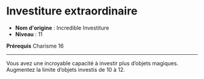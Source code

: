 # Investiture extraordinaire

 * **Nom d'origine** : Incredible Investiture
 * **Niveau** : 11


<p><strong>Prérequis</strong> Charisme 16</p>
<hr>
<p>Vous avez une incroyable capacité à investir plus d’objets magiques. Augmentez la limite d’objets investis de 10 à 12.</p>